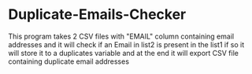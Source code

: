 # Duplicate-Emails-Checker
This program takes 2 CSV files with "EMAIL" column containing email addresses and it will check if an Email in list2 is present in the list1 if so it will store it to a duplicates variable and at the end it will export CSV file containing duplicate email addresses 
